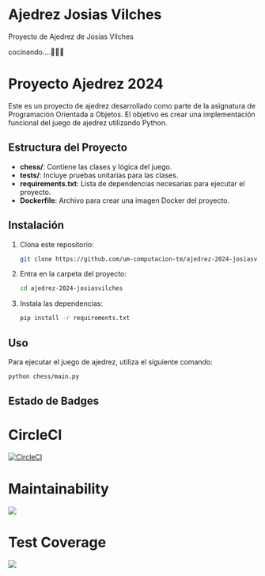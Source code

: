 # Ajedrez Josias Vilches

Proyecto de Ajedrez de Josías Vilches

cocinando....🍳🍳🍳

# Proyecto Ajedrez 2024

Este es un proyecto de ajedrez desarrollado como parte de la asignatura de Programación Orientada a Objetos. El objetivo es crear una implementación funcional del juego de ajedrez utilizando Python.

## Estructura del Proyecto

- **chess/**: Contiene las clases y lógica del juego.
- **tests/**: Incluye pruebas unitarias para las clases.
- **requirements.txt**: Lista de dependencias necesarias para ejecutar el proyecto.
- **Dockerfile**: Archivo para crear una imagen Docker del proyecto.

## Instalación

1. Clona este repositorio:
    ```bash
    git clone https://github.com/um-computacion-tm/ajedrez-2024-josiasvilches.git
    ```
2. Entra en la carpeta del proyecto:
    ```bash
    cd ajedrez-2024-josiasvilches
    ```
3. Instala las dependencias:
    ```bash
    pip install -r requirements.txt
    ```

## Uso

Para ejecutar el juego de ajedrez, utiliza el siguiente comando:

```bash
python chess/main.py
```

## Estado de Badges


# CircleCI
[![CircleCI](https://dl.circleci.com/status-badge/img/gh/um-computacion-tm/ajedrez-2024-josiasvilches/tree/main.svg?style=svg)](https://dl.circleci.com/status-badge/redirect/gh/um-computacion-tm/ajedrez-2024-josiasvilches/tree/main)

# Maintainability
<a href="https://codeclimate.com/github/um-computacion-tm/ajedrez-2024-josiasvilches/maintainability"><img src="https://api.codeclimate.com/v1/badges/769b2f251549c76da190/maintainability" /></a>

# Test Coverage
<a href="https://codeclimate.com/github/um-computacion-tm/ajedrez-2024-josiasvilches/test_coverage"><img src="https://api.codeclimate.com/v1/badges/769b2f251549c76da190/test_coverage" /></a>
